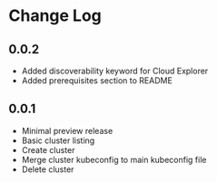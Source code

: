 # Change Log

## 0.0.2

- Added discoverability keyword for Cloud Explorer
- Added prerequisites section to README

## 0.0.1

- Minimal preview release
- Basic cluster listing
- Create cluster
- Merge cluster kubeconfig to main kubeconfig file
- Delete cluster
